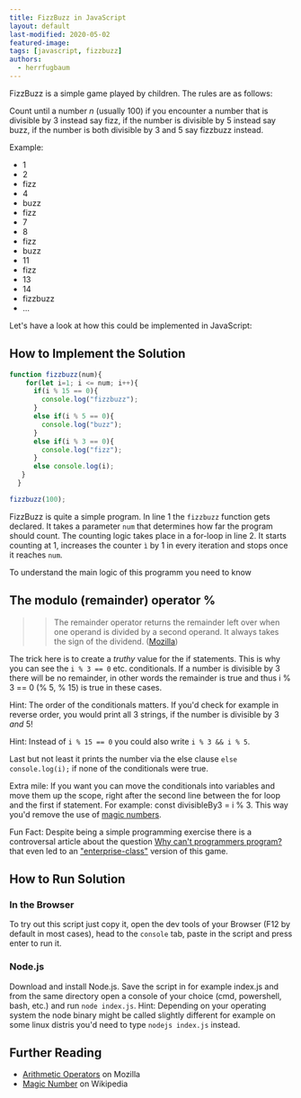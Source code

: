 ```yaml
---
title: FizzBuzz in JavaScript
layout: default
last-modified: 2020-05-02
featured-image:
tags: [javascript, fizzbuzz]
authors:
  - herrfugbaum
---
```


FizzBuzz is a simple game played by children. The rules are as follows:

Count until a number _n_ (usually 100) if you encounter a number that is divisible by 3 instead say fizz, if the number is divisible by 5 instead say buzz, if the number is both divisible by 3 and 5 say fizzbuzz instead.

Example:

* 1
* 2
* fizz
* 4
* buzz
* fizz
* 7
* 8
* fizz
* buzz
* 11
* fizz
* 13
* 14
* fizzbuzz
* ...

Let's have a look at how this could be implemented in JavaScript:

## How to Implement the Solution

```javascript
function fizzbuzz(num){
    for(let i=1; i <= num; i++){
      if(i % 15 == 0){
        console.log("fizzbuzz");
      }
      else if(i % 5 == 0){
        console.log("buzz");
      }
      else if(i % 3 == 0){
        console.log("fizz");
      }
      else console.log(i);
   }
  }

fizzbuzz(100);
```

FizzBuzz is quite a simple program.
In line 1 the `fizzbuzz` function gets declared. It takes a parameter `num` that determines how far the program should count.
The counting logic takes place in a for-loop in line 2. It starts counting at 1, increases the counter `ì` by 1 in every iteration and stops once it reaches `num`.

To understand the main logic of this programm you need to know

## The modulo (remainder) operator %

>> The remainder operator returns the remainder left over when one operand is divided by a second operand. It always takes the sign of the dividend. ([Mozilla][1])

The trick here is to create a _truthy_ value for the if statements. This is why you can see the `i % 3 == 0` etc. conditionals. If a number is divisible by 3 there will be no remainder, in other words the remainder is true and thus i % 3 == 0 (% 5, % 15) is true in these cases.

Hint: The order of the conditionals matters. If you'd check for example in reverse order, you would print all 3 strings, if the number is divisible by 3 _and_ 5!

Hint: Instead of `i % 15 == 0` you could also write `i % 3 && i % 5`.

Last but not least it prints the number via the else clause `else console.log(i);` if none of the conditionals were true.

Extra mile: If you want you can move the conditionals into variables and move them up the scope, right after the second line between the for loop and the first if statement.
For example: const divisibleBy3 = i % 3. This way you'd remove the use of [magic numbers][2].

Fun Fact: Despite being a simple programming exercise there is a controversal article about the question [Why can't programmers program?](https://blog.codinghorror.com/why-cant-programmers-program/) that even led to an ["enterprise-class"](https://github.com/EnterpriseQualityCoding/FizzBuzzEnterpriseEdition) version of this game.

## How to Run Solution

### In the Browser

To try out this script just copy it, open the dev tools of your Browser (F12 by default in most cases), head to the `console` tab, paste in the script and press enter to run it.

### Node.js

Download and install Node.js.
Save the script in for example index.js and from the same directory open a console of your choice (cmd, powershell, bash, etc.) and run `node index.js`.
Hint: Depending on your operating system the node binary might be called slightly different for example on some linux distris you'd need to type `nodejs index.js` instead.

## Further Reading

- [Arithmetic Operators][1] on Mozilla
- [Magic Number][2] on Wikipedia

[1]: https://developer.mozilla.org/en-US/docs/Web/JavaScript/Reference/Operators/Arithmetic_Operators#Remainder
[2]: https://en.wikipedia.org/wiki/Magic_number_(programming)
